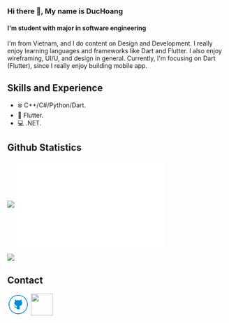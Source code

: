 ### Hi there 👋, My name is DucHoang
#### I'm student with major in software engineering
I'm from Vietnam, and I do content on Design and Development. I really enjoy learning languages and frameworks like Dart and Flutter. I also enjoy wireframing, UI/U, and design in general. Currently, I'm focusing on Dart (Flutter), since I really enjoy building mobile app.

## Skills and Experience
* ❄️ C++/C#/Python/Dart.
* 📱 Flutter.
* 💻 .NET.

## Github Statistics
<p align="left">
  <img align="center" width="475" src="https://github-readme-stats.vercel.app/api?username=PRID021&show_icons=true&count_private=true&theme=graywhite"></img>
  <img align="center" width="340" src="https://raw.githubusercontent.com/PRID021/my-stats/master/generated/languages.svg"></img>
</p>

![](https://komarev.com/ghpvc/?username=PRID021)

## Contact
[<img align="center" width="50" height ="50" src="https://raw.githubusercontent.com/PRID021/PRID021/354d78beda572416807c35b1244d17d1b14c4394/github.svg"></img>](https://github.com/PRID021) [<img align="center" width="50" height ="50" src="https://raw.githubusercontent.com/PRID021/icons/ad24b6f160876dc9c23b6a9edd2a1aab04a6fe39/icons/facebook.svg"></img>](https://www.facebook.com/JameBorn.N0)

